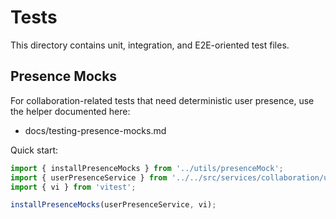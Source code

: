 # Tests

This directory contains unit, integration, and E2E-oriented test files.

## Presence Mocks

For collaboration-related tests that need deterministic user presence, use the helper documented here:

- docs/testing-presence-mocks.md

Quick start:

```js
import { installPresenceMocks } from '../utils/presenceMock';
import { userPresenceService } from '../../src/services/collaboration/userPresenceSystem';
import { vi } from 'vitest';

installPresenceMocks(userPresenceService, vi);
```
